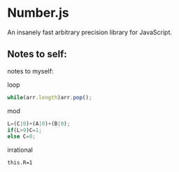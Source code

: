 # Number.js
An insanely fast arbitrary precision library for JavaScript.

## Notes to self:

notes to myself:

loop
```js
while(arr.length)arr.pop();
```

mod
```js
L=(C|0)+(A|0)+(B|0);
if(L>9)C=1;
else C=0;
```

irrational
```
this.R=1
```
